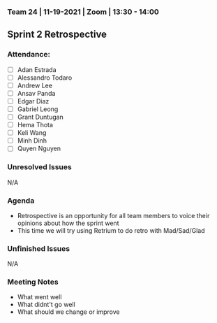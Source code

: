 ### Team 24 | 11-19-2021 | Zoom | 13:30 - 14:00

## Sprint 2 Retrospective

### Attendance:

- [ ] Adan Estrada
- [ ] Alessandro Todaro
- [ ] Andrew Lee
- [ ] Ansav Panda
- [ ] Edgar Diaz
- [ ] Gabriel Leong
- [ ] Grant Duntugan
- [ ] Hema Thota
- [ ] Keli Wang
- [ ] Minh Dinh
- [ ] Quyen Nguyen

### Unresolved Issues

N/A

### Agenda

- Retrospective is an opportunity for all team members to voice their opinions about how the sprint went
- This time we will try using Retrium to do retro with Mad/Sad/Glad

### Unfinished Issues

N/A

### Meeting Notes

- What went well
- What didnt't go well
- What should we change or improve
